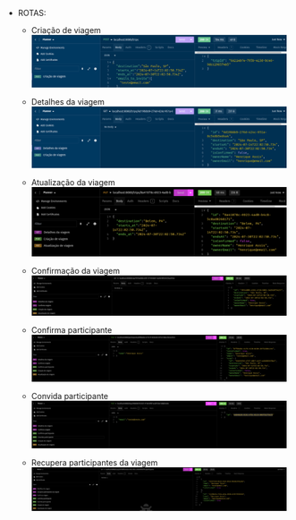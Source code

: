 * ROTAS:
  * Criação de viagem
  ![img.png](img.png)

  * Detalhes da viagem
  ![img_1.png](img_1.png)
  
  * Atualização da viagem
  ![img_2.png](img_2.png)
  
  * Confirmação da viagem
  ![img_3.png](img_3.png)
  
  * Confirma participante
  ![img_4.png](img_4.png)
  
  * Convida participante
  ![img_5.png](img_5.png)

  * Recupera participantes da viagem
  ![img_8.png](img_8.png)

